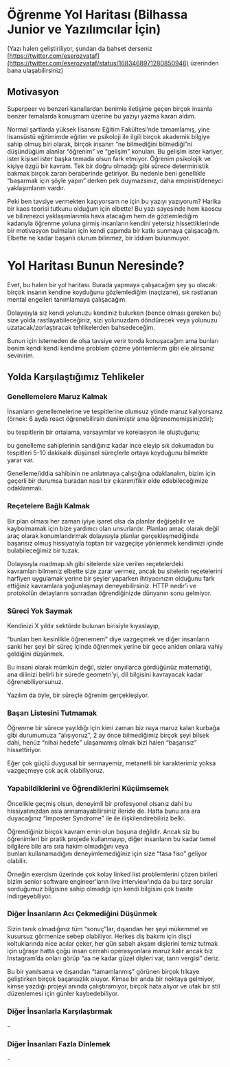 # Öğrenme Yol Haritası (Bilhassa Junior ve Yazılımcılar İçin)

(Yazı halen geliştiriliyor, şundan da bahset derseniz
[https://twitter.com/eserozvataf](https://twitter.com/eserozvataf/status/1683468971280850946)
üzerinden bana ulaşabilirsiniz)

## Motivasyon

Superpeer ve benzeri kanallardan benimle iletişime geçen birçok insanla benzer
temalarda konuşmam üzerine bu yazıyı yazma kararı aldım.

Normal şartlarda yüksek lisansını Eğitim Fakültesi’nde tamamlamış, yine
lisansüstü eğitimimde eğitim ve psikoloji ile ilgili birçok akademik bilgiye
sahip olmuş biri olarak, birçok insanın “ne bilmediğini bilmediği”ni düşündüğüm
alanlar “öğrenim” ve “gelişim” konuları. Bu gelişim ister kariyer, ister kişisel
ister başka temada olsun fark etmiyor. Öğrenim psikolojik ve kişiye özgü bir
kavram. Tek bir doğru olmadığı gibi sürece deterministik bakmak birçok
zararı beraberinde getiriyor. Bu nedenle beni genellikle “başarmak için şöyle
yapın” derken pek duymazsınız, daha empirist/deneyci yaklaşımlarım vardır.

Peki ben tavsiye vermekten kaçıyorsam ne için bu yazıyı yazıyorum? Harika bir
kaos teorisi tutkunu olduğum için elbette! Bu yazı sayesinde hem kaoscu ve
bilinmezci yaklaşımlarımla hava atacağım hem de gözlemlediğim kadarıyla öğrenme
yoluna girmiş insanların kendini yetersiz hissettiklerinde bir motivasyon
bulmaları için kendi çapımda bir katkı sunmaya çalışacağım. Elbette ne kadar
başarılı olurum bilinmez, bir iddiam bulunmuyor.

# Yol Haritası Bunun Neresinde?

Evet, bu halen bir yol haritası. Burada yapmaya çalışacağım şey şu olacak:
birçok insanın kendine koyduğunu gözlemlediğim (naçizane), sık rastlanan mental
engelleri tanımlamaya çalışacağım.

Dolayısıyla siz kendi yolunuzu kendiniz bulurken (bence olması gereken bu) size
yolda rastlayabileceğiniz, sizi yolunuzdam döndürecek veya yolunuzu
uzatacak/zorlaştıracak tehlikelerden bahsedeceğim.

Bunun için istemeden de olsa tavsiye verir tonda konuşacağım ama bunları benim
kendi kendi kendime problem çözme yöntemlerim gibi ele alırsanız sevinirim.

## Yolda Karşılaştığımız Tehlikeler

### Genellemelere Maruz Kalmak

İnsanların genellemelerine ve tespitlerine olumsuz yönde maruz kalıyorsanız
(örnek: 6 ayda react öğrenebilirsin denilmiştir ama öğrenememişsinizdir);

bu tespitlerin bir ortalama, varsayımlar ve korelasyon ile oluştuğunu;

bu genelleme sahiplerinin sandığınız kadar ince eleyip sık dokumadan bu
tespitleri 5-10 dakikalık düşünsel süreçlerle ortaya koyduğunu bilmekte yarar
var.

Genelleme/iddia sahibinin ne anlatmaya çalıştığına odaklanalım, bizim için
geçerli bir durumsa buradan nasıl bir çıkarım/fikir elde edebileceğimize
odaklanmalı.

### Reçetelere Bağlı Kalmak

Bir plan olması her zaman iyiye işaret olsa da planlar değişebilir ve
kaybolmamak için bize yardımcı olan unsurlardır. Planları amaç olarak değil araç
olarak konumlandırmak dolayısıyla planlar gerçekleşmediğinde başarısız olmuş
hissiyatıyla toptan bir vazgeçişe yönlenmek kendimizi içinde bulabileceğimiz bir
tuzak.

Dolayısıyla roadmap.sh gibi sitelerde size verilen reçetelerdeki
kavramları bilmeniz elbette size zarar vermez, ancak bu sitelerin reçetelerini
harfiyen uygulamak yerine bir şeyler yaparken ihtiyacınızın olduğunu fark
ettiğiniz kavramlara yoğunlaşmayı deneyebilirsiniz. HTTP nedir’i ve protokolün
detaylarını sonradan öğrendiğinizde dünyanın sonu gelmiyor.

### Süreci Yok Saymak

Kendinizi X yıldır sektörde bulunan birisiyle kıyaslayıp,

“bunları ben kesinlikle öğrenemem” diye vazgeçmek ve diğer insanların sanki her
şeyi bir süreç içinde öğrenmek yerine bir gece aniden onlara vahiy geldiğini
düşünmek.

Bu insani olarak mümkün değil, sizler onyıllarca gördüğünüz matematiği, ana
dilinizi belirli bir sürede geometri’yi, dil bilgisini kavrayacak kadar
öğrenebiliyorsunuz.

Yazılım da öyle, bir süreçle öğrenim gerçekleşiyor.

### Başarı Listesini Tutmamak

Öğrenme bir sürece yayıldığı için kimi zaman biz ısıya maruz kalan kurbağa gibi
durumumuza “alışıyoruz”, 2 ay önce bilmediğimiz birçok şeyi bilsek dahi, henüz
“nihai hedefe” ulaşamamış olmak bizi halen “başarısız” hissettiriyor.

Eğer çok güçlü duygusal bir sermayemiz, metanetli bir karakterimiz yoksa
vazgeçmeye çok açık olabiliyoruz.

### Yapabildiklerini ve Öğrendiklerini Küçümsemek

Öncelikle geçmiş olsun, deneyimli bir profesyonel olsanız dahi bu
hissiyatınızdan asla arınamayabilirsiniz ileride de. Hatta bunu ara ara
duyacağınız “Imposter Syndrome” ile ile ilişkilendirebiliriz belki.

Öğrendiğiniz birçok kavram emin olun boşuna değildir. Ancak siz bu öğrenimleri
bir pratik projede kullanmayıp, diğer insanların bu kadar temel bilgilere bile
ara sıra hakim olmadığını veya bunları kullanamadığını deneyimlemediğiniz için
size “fasa fiso” geliyor olabilir.

Örneğin exercism üzerinde çok kolay linked list problemlerini çözen birileri
bizim senior software engineer’ların live interview’ında da bu tarz sorular
sorduğumuz bilgisine sahip olmadığı için kendi bilgisini çok basite
indirgeyebiliyor.

### Diğer İnsanların Acı Çekmediğini Düşünmek

Sizin tanık olmadığınız tüm “sonuç”lar, dışarıdan her şeyi mükemmel ve kusursuz
görmenize sebep olabiliyor. Herkes diş bakımı için dişçi koltuklarında nice
acılar çeker, her gün sabah akşam dişlerini temiz tutmak için uğraşır hatta çoğu
insan cerrahi operasyonlara maruz kalır ancak biz Instagram’da onları görüp “aa
ne kadar güzel dişleri var, tanrı vergisi” deriz.

Bu bir yanılsama ve dışarıdan “tamamlanmış” görünen birçok hikaye geliştirken
birçok başarısızlık oluyor. Kimse bir anda bir noktaya gelmiyor, kimse yazdığı
projeyi anında çalıştıramıyor, birçok hata alıyor ve ufak bir stil düzenlemesi
için günler kaybedebiliyor.

### Diğer İnsanlarla Karşılaştırmak

\-

### Diğer İnsanları Fazla Dinlemek

\-
